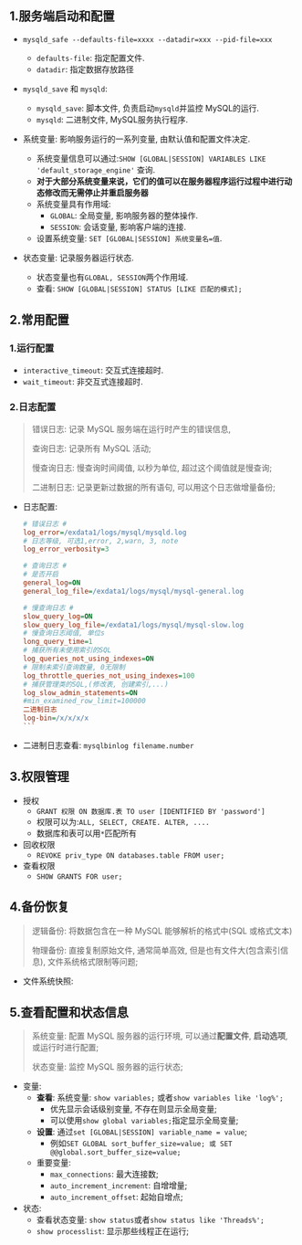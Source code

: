 ## 1.服务端启动和配置

- `mysqld_safe --defaults-file=xxxx --datadir=xxx --pid-file=xxx`
    - `defaults-file`: 指定配置文件.
    - `datadir`: 指定数据存放路径

- `mysqld_save` 和 `mysqld`:

    - `mysqld_save`: 脚本文件, 负责启动`mysqld`并监控 MySQL的运行.
    - `mysqld`: 二进制文件, MySQL服务执行程序.

- 系统变量: 影响服务运行的一系列变量, 由默认值和配置文件决定.

    - 系统变量信息可以通过:`SHOW [GLOBAL|SESSION] VARIABLES LIKE 'default_storage_engine'` 查询.
    - **对于大部分系统变量来说，它们的值可以在服务器程序运行过程中进行动态修改而无需停止并重启服务器**
    - 系统变量具有作用域:
        - `GLOBAL`: 全局变量, 影响服务器的整体操作.
        - `SESSION`: 会话变量, 影响客户端的连接.
    - 设置系统变量: `SET [GLOBAL|SESSION] 系统变量名=值`.

- 状态变量: 记录服务器运行状态.
    - 状态变量也有`GLOBAL, SESSION`两个作用域.
    - 查看: `SHOW [GLOBAL|SESSION] STATUS [LIKE 匹配的模式];`

## 2.常用配置

### 1.运行配置

- `interactive_timeout`: 交互式连接超时.
- `wait_timeout`: 非交互式连接超时.

### 2.日志配置

> 错误日志: 记录 MySQL 服务端在运行时产生的错误信息,
>
> 查询日志: 记录所有 MySQL 活动;
>
> 慢查询日志: 慢查询时间阈值, 以秒为单位, 超过这个阈值就是慢查询;
>
> 二进制日志: 记录更新过数据的所有语句, 可以用这个日志做增量备份;

- 日志配置:

    ````ini
    # 错误日志 #
    log_error=/exdata1/logs/mysql/mysqld.log
    # 日志等级, 可选1,error, 2,warn, 3, note
    log_error_verbosity=3
    
    # 查询日志 #
    # 是否开启
    general_log=ON
    general_log_file=/exdata1/logs/mysql/mysql-general.log
    
    # 慢查询日志 #
    slow_query_log=ON
    slow_query_log_file=/exdata1/logs/mysql/mysql-slow.log
    # 慢查询日志阈值, 单位s
    long_query_time=1
    # 捕获所有未使用索引的SQL
    log_queries_not_using_indexes=ON
    # 限制未索引查询数量, 0无限制
    log_throttle_queries_not_using_indexes=100
    # 捕获管理类的SQL,(修改表, 创建索引,...)
    log_slow_admin_statements=ON
    #min_examined_row_limit=100000
    二进制日志
    log-bin=/x/x/x/x
    ​```
    ````

- 二进制日志查看: `mysqlbinlog filename.number`

## 3.权限管理

- 授权
    - `GRANT 权限 ON 数据库.表 TO user [IDENTIFIED BY 'password']`
    - 权限可以为:`ALL, SELECT, CREATE. ALTER, ....`
    - 数据库和表可以用`*`匹配所有
- 回收权限
    - `REVOKE priv_type ON databases.table FROM user;`
- 查看权限
    - `SHOW GRANTS FOR user;`

## 4.备份恢复

> 逻辑备份: 将数据包含在一种 MySQL 能够解析的格式中(SQL 或格式文本)
>
> 物理备份: 直接复制原始文件, 通常简单高效, 但是也有文件大(包含索引信息), 文件系统格式限制等问题;

- 文件系统快照:

## 5.查看配置和状态信息

> 系统变量: 配置 MySQL 服务器的运行环境, 可以通过**配置文件**, **启动选项**, 或运行时进行配置;
>
> 状态变量: 监控 MySQL 服务器的运行状态;

- 变量:
    - **查看**: 系统变量: `show variables;` 或者`show variables like 'log%';`
        - 优先显示会话级别变量, 不存在则显示全局变量;
        - 可以使用`show global variables;`指定显示全局变量;
    - **设置**: 通过`set [GLOBAL|SESSION] variable_name = value`;
        - 例如`SET GLOBAL sort_buffer_size=value; 或 SET @@global.sort_buffer_size=value;`
    - 重要变量:
        - `max_connections`: 最大连接数;
        - `auto_increment_increment`: 自增增量;
        - `auto_increment_offset`: 起始自增点;
- 状态:
    - 查看状态变量: `show status`或者`show status like 'Threads%';`
    - `show processlist`: 显示那些线程正在运行;

